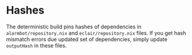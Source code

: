 # Hashes 

The deterministic build pins hashes of dependencies in `alarmbot/repository.nix` and `eclair/repository.nix` files. 
If you get hash mismatch errors due updated set of dependencies, simply update `outputHash` in these files.